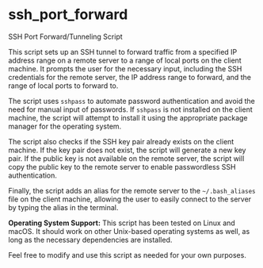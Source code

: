 # ssh_port_forward
SSH Port Forward/Tunneling Script

This script sets up an SSH tunnel to forward traffic from a specified IP address range on a remote server to a range of local ports on the client machine. It prompts the user for the necessary input, including the SSH credentials for the remote server, the IP address range to forward, and the range of local ports to forward to.

The script uses `sshpass` to automate password authentication and avoid the need for manual input of passwords. If `sshpass` is not installed on the client machine, the script will attempt to install it using the appropriate package manager for the operating system.

The script also checks if the SSH key pair already exists on the client machine. If the key pair does not exist, the script will generate a new key pair. If the public key is not available on the remote server, the script will copy the public key to the remote server to enable passwordless SSH authentication.

Finally, the script adds an alias for the remote server to the `~/.bash_aliases` file on the client machine, allowing the user to easily connect to the server by typing the alias in the terminal.

**Operating System Support:** This script has been tested on Linux and macOS. It should work on other Unix-based operating systems as well, as long as the necessary dependencies are installed.

Feel free to modify and use this script as needed for your own purposes.
